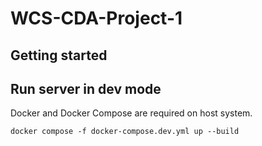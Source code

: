 # WCS-CDA-Project-1

## Getting started

## Run server in dev mode

Docker and Docker Compose are required on host system.

```
docker compose -f docker-compose.dev.yml up --build
```